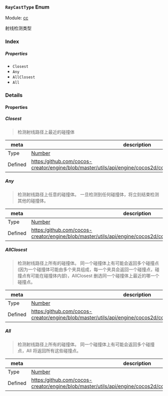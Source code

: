 ### `RayCastType` Enum



Module: [cc](../modules/cc.md)




射线检测类型

### Index

##### Properties

  - `Closest`
  - `Any`
  - `AllClosest`
  - `All`

### Details

#### Properties


##### Closest

> 检测射线路径上最近的碰撞体

| meta | description |
|------|-------------|
| Type | <a href="https://developer.mozilla.org/en/JavaScript/Reference/Global_Objects/Number" class="crosslink external" target="_blank">Number</a> |
| Defined | [https:/github.com/cocos-creator/engine/blob/master/utils/api/engine/cocos2d/core/physics/CCPhysicsTypes.js:59](https:/github.com/cocos-creator/engine/blob/master/utils/api/engine/cocos2d/core/physics/CCPhysicsTypes.js#L59) |



##### Any

> 检测射线路径上任意的碰撞体。
一旦检测到任何碰撞体，将立刻结束检测其他的碰撞体。

| meta | description |
|------|-------------|
| Type | <a href="https://developer.mozilla.org/en/JavaScript/Reference/Global_Objects/Number" class="crosslink external" target="_blank">Number</a> |
| Defined | [https:/github.com/cocos-creator/engine/blob/master/utils/api/engine/cocos2d/core/physics/CCPhysicsTypes.js:67](https:/github.com/cocos-creator/engine/blob/master/utils/api/engine/cocos2d/core/physics/CCPhysicsTypes.js#L67) |



##### AllClosest

> 检测射线路径上所有的碰撞体。
同一个碰撞体上有可能会返回多个碰撞点(因为一个碰撞体可能由多个夹具组成，每一个夹具会返回一个碰撞点，碰撞点有可能在碰撞体内部)，AllClosest 删选同一个碰撞体上最近的哪一个碰撞点。

| meta | description |
|------|-------------|
| Type | <a href="https://developer.mozilla.org/en/JavaScript/Reference/Global_Objects/Number" class="crosslink external" target="_blank">Number</a> |
| Defined | [https:/github.com/cocos-creator/engine/blob/master/utils/api/engine/cocos2d/core/physics/CCPhysicsTypes.js:77](https:/github.com/cocos-creator/engine/blob/master/utils/api/engine/cocos2d/core/physics/CCPhysicsTypes.js#L77) |



##### All

> 检测射线路径上所有的碰撞体。
同一个碰撞体上有可能会返回多个碰撞点，All 将返回所有这些碰撞点。

| meta | description |
|------|-------------|
| Type | <a href="https://developer.mozilla.org/en/JavaScript/Reference/Global_Objects/Number" class="crosslink external" target="_blank">Number</a> |
| Defined | [https:/github.com/cocos-creator/engine/blob/master/utils/api/engine/cocos2d/core/physics/CCPhysicsTypes.js:89](https:/github.com/cocos-creator/engine/blob/master/utils/api/engine/cocos2d/core/physics/CCPhysicsTypes.js#L89) |



